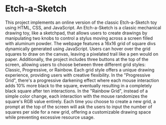 # Etch-a-Sketch

This project implements an online version of the classic Etch-a-Sketch toy using HTML, CSS, and JavaScript. An Etch-a-Sketch is a classic mechanical drawing toy, like a sketchpad, that allows users to create drawings by manipulating two knobs to control a stylus moving across a screen filled with aluminum powder. The webpage features a 16x16 grid of square divs dynamically generated using JavaScript. Users can hover over the grid squares to draw on the canvas, leaving a pixelated trail like a pen would on paper. Additionally, the project includes three buttons at the top of the screen, allowing users to choose between three different grid styles: Classic, Progressive, or Rainbow. Each grid style offers a unique drawing experience, providing users with creative flexibility. In the "Progressive Grid", there's a progressive darkening effect where each mouse interaction adds 10% more black to the square, eventually resulting in a completely black square after ten interactions. In the "Rainbow Grid", instead of a simple color change, each interaction with the mouse randomizes the square's RGB value entirely. Each time you choose to create a new grid, a prompt at the top of the screen will ask the users to input the number of squares per side for a new grid, offering a customizable drawing space while preventing excessive resource usage.
